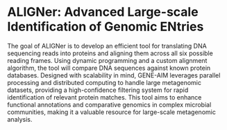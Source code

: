 # ALIGNer: Advanced Large-scale Identification of Genomic ENtries

The goal of ALIGNer is to develop an efficient tool for translating DNA sequencing reads into proteins and aligning them across all six possible reading frames. Using dynamic programming and a custom alignment algorithm, the tool will compare DNA sequences against known protein databases. Designed with scalability in mind, GENE-AIM leverages parallel processing and distributed computing to handle large metagenomic datasets, providing a high-confidence filtering system for rapid identification of relevant protein matches. This tool aims to enhance functional annotations and comparative genomics in complex microbial communities, making it a valuable resource for large-scale metagenomic analysis.